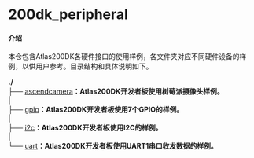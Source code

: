 # 200dk_peripheral

#### 介绍
本仓包含Atlas200DK各硬件接口的使用样例，各文件夹对应不同硬件设备的样例，以供用户参考。目录结构和具体说明如下。

**./**   
├── [ascendcamera](./ascendcamera)**：Atlas200DK开发者板使用树莓派摄像头样例。**   
|   
├── [gpio](./gpio)**：Atlas200DK开发者板使用7个GPIO的样例。**   
|   
├── [i2c](./i2c)**：Atlas200DK开发者板使用I2C的样例。**    
|    
└── [uart](./uart)**：Atlas200DK开发者板使用UART1串口收发数据的样例。**   


